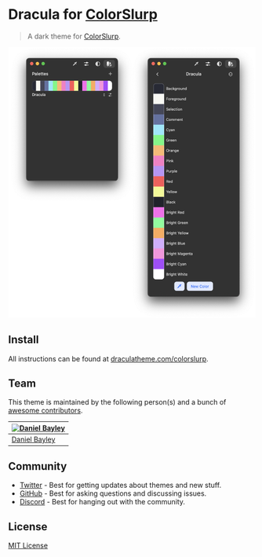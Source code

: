 # Dracula for [ColorSlurp](https://colorslurp.com)

> A dark theme for [ColorSlurp](https://colorslurp.com).

![Screenshot](./screenshot.png)

## Install

All instructions can be found at [draculatheme.com/colorslurp](https://draculatheme.com/colorslurp).

## Team

This theme is maintained by the following person(s) and a bunch of [awesome contributors](https://github.com/dracula/colorslurp/graphs/contributors).

| [![Daniel Bayley](https://github.com/danielbayley.png?size=100)](https://github.com/danielbayley) |
|:--------------------------------------------------------------------------------------------------|
| [Daniel Bayley](https://github.com/danielbayley)                                                  |

## Community

- [Twitter](https://twitter.com/draculatheme) - Best for getting updates about themes and new stuff.
- [GitHub](https://github.com/dracula/dracula-theme/discussions) - Best for asking questions and discussing issues.
- [Discord](https://draculatheme.com/discord-invite) - Best for hanging out with the community.

## License

[MIT License](./LICENSE)
